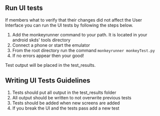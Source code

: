 ## Run UI tests

If members what to verify that their changes did not affect the User Interface you can run the UI tests by following the steps below.

1. Add the monkeyrunner command to your path.  It is located in your android skds' tools directory
2. Connect a phone or start the emulator
3. From the root directory run the command `monkeyrunner monkeyTest.py`
4. If no errors appear then your good!

Test output will be placed in the test_results. 

## Writing UI Tests Guidelines

1. Tests should put all output in the test_results folder
2. All output should be written to not overwrite previous tests
3. Tests should be added when new screens are added
4. If you break the UI and the tests pass add a new test
